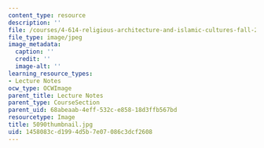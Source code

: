 ```yaml
---
content_type: resource
description: ''
file: /courses/4-614-religious-architecture-and-islamic-cultures-fall-2002/1458083cd1994d5b7e07086c3dcf2608_5090thumbnail.jpg
file_type: image/jpeg
image_metadata:
  caption: ''
  credit: ''
  image-alt: ''
learning_resource_types:
- Lecture Notes
ocw_type: OCWImage
parent_title: Lecture Notes
parent_type: CourseSection
parent_uid: 68abeaab-4eff-532c-e858-18d3ffb567bd
resourcetype: Image
title: 5090thumbnail.jpg
uid: 1458083c-d199-4d5b-7e07-086c3dcf2608
---
```

